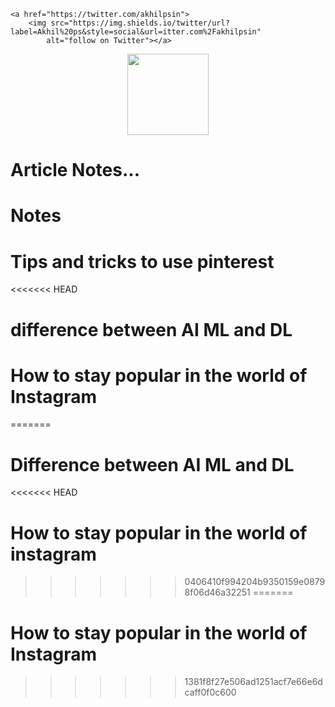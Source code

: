 <p align="center">
    
    <a href="https://twitter.com/akhilpsin">
        <img src="https://img.shields.io/twitter/url?label=Akhil%20ps&style=social&url=itter.com%2Fakhilpsin"
            alt="follow on Twitter"></a>
</p>


<p align="center">
    <img src="https://drive.google.com/open?id=18MmsvRFMH_IQRfSoYgMbFuyBihWj3n4S"
        height="130">
</p>

# Article Notes...



# Notes
# Tips and tricks to use pinterest 
<<<<<<< HEAD
# difference between AI ML and DL
# How to stay popular in the world of Instagram
=======
# Difference between AI ML and DL
<<<<<<< HEAD
# How to stay popular in the world of instagram
>>>>>>> 0406410f994204b9350159e08798f06d46a32251
=======
# How to stay popular in the world of Instagram
>>>>>>> 1381f8f27e506ad1251acf7e66e6dcaff0f0c600
